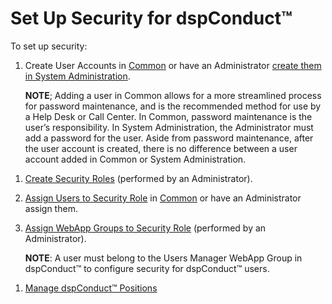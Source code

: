 # Set Up Security for dspConduct™

To set up security:

1.  Create User Accounts in
    [Common](../../../Platform/Common/Use_Cases/Create_User_Accounts_in_Common.htm)
    or have an Administrator [create them in System
    Administration](../../../Platform/Sys_Admin/Use_Cases/Create_User_Accounts_in_System_Administration.htm).
    
    **NOTE**; Adding a user in Common allows for a more streamlined
    process for password maintenance, and is the recommended method for
    use by a Help Desk or Call Center. In Common, password maintenance
    is the user’s responsibility. In System Administration, the
    Administrator must add a password for the user. Aside from password
    maintenance, after the user account is created, there is no
    difference between a user account added in Common or System
    Administration.

<!-- end list -->

1.  [Create Security
    Roles](../../../Platform/Sys_Admin/Use_Cases/Delivered_Security_Roles.htm)
    (performed by an Administrator).

2.  [Assign Users to Security
    Role](../../../Platform/Sys_Admin/Use_Cases/Assign_Users_to_Security_Roles.htm)
    in
    [Common](../../../Platform/Common/Use_Cases/Assign_a_User_to_a_Security_Role_in_Common.htm)
    or have an Administrator assign them.

3.  [Assign WebApp Groups to Security
    Role](../../../Platform/Sys_Admin/Use_Cases/Assign_WebApp_Groups_to_Security_Role.htm)
    (performed by an Administrator).
    
    **NOTE**: A user must belong to the Users Manager WebApp Group in
    dspConduct™ to configure security for dspConduct™ users.  

<!-- end list -->

1.  [Manage dspConduct™ Positions](../Use_Cases/Manage_Positions.htm)
